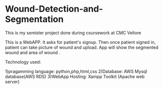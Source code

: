 # Wound-Detection-and-Segmentation
This is my semister project done during coursework at CMC Vellore

This is a WebAPP. It asks for patient's signup. Then once patient signed in, patient can take picture of wound and upload. App will show the segmented wound and area of wound .

Technology used:

1)pragamming language: python,php,html,css
2)Database: AWS Mysql database(AWS RDS)
3)WebApp Hosting: Xampp Toolkit (Apache web server)


